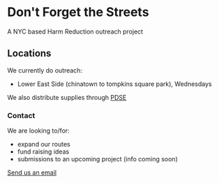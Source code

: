 # Don't Forget the Streets

A NYC based Harm Reduction outreach project

## Locations

We currently do outreach:
* Lower East Side (chinatown to tompkins square park), Wednesdays
<!-- * Bushwick (Myrtle and Broadway to graham avenue), Wednesdays and Saturdays -->

We also distribute supplies through [PDSE](https://www.talkingdrugs.org/the-benefits-of-peer-delivered-syringe-exchange-programs)

### Contact

We are looking to/for:
- expand our routes
- fund raising ideas
- submissions to an upcoming project (info coming soon)

[Send us an email](mailto:dontforgetthestreets@protonmail.com?subject=[GitHub]%20DFTS)
